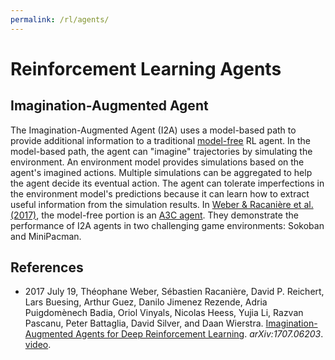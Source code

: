 ```yaml
---
permalink: /rl/agents/
---
```

# Reinforcement Learning Agents

## Imagination-Augmented Agent

The Imagination-Augmented Agent (I2A) uses a model-based path to provide additional information to a traditional [model-free](http://realai.org/rl/model-free/) RL agent. In the model-based path, the agent can "imagine" trajectories by simulating the environment. An environment model provides simulations based on the agent's imagined actions. Multiple simulations can be aggregated to help the agent decide its eventual action. The agent can tolerate imperfections in the environment model's predictions because it can learn how to extract useful information from the simulation results. In [Weber & Racanière et al. (2017)](https://arxiv.org/abs/1707.06203), the model-free portion is an [A3C agent](http://realai.org/rl/model-free/#asynchronous-advantage-actor-critic-agent). They demonstrate the performance of I2A agents in two challenging game environments: Sokoban and MiniPacman.

## References

* 2017 July 19, Théophane Weber, Sébastien Racanière, David P. Reichert, Lars Buesing, Arthur Guez, Danilo Jimenez Rezende, Adria Puigdomènech Badia, Oriol Vinyals, Nicolas Heess, Yujia Li, Razvan Pascanu, Peter Battaglia, David Silver, and Daan Wierstra. [Imagination-Augmented Agents for Deep Reinforcement Learning](https://arxiv.org/abs/1707.06203). *arXiv:1707.06203*. [video](https://drive.google.com/open?id=0B4tKsKnCCZtQY2tTOThucHVxUTQ).

